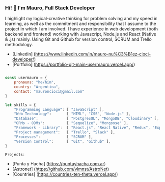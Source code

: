 <h3 align="left">Hi! 👋 I'm Mauro, Full Stack Developer</h3>

<p align="left">I highlight my logical-creative thinking for problem solving and my speed in learning, as well as the commitment and responsibility that I assume to the project in which I am involved. I have experience in web development (both backend and frontend) working with Javascript, Node.js and React (Native & .js) mainly. Using Git and Github for version control, SCRUM and Trello methodology.</p>

- [Linkedin] (https://www.linkedin.com/in/mauro-nu%C3%B1ez-cioci-developer/)
- [Portfolio] (https://portfolio-git-main-usermauro.vercel.app/)

```js

const usermauro = {
    pronouns: "he/him",
    country: "Argentina",
    contact: "mauroncioci@gmail.com"
}
```

```js
let skills = {
    "Programming Language": [ "JavaScript" ],
    "Web Technology":       [ "HTML", "CSS", "Node.js" ],
    "Database":             [ "PostgreSQL", "MongoDB", "Cloudinary" ],
    "ORMs - ODMs":          [ "Sequelize", "Mongoose" ],
    "Framework - Library":  [ "React.js", "React Native", "Redux", "Express.js" ],
    "Project management":   [ "Trello", "Slack" ],
    "Processes":            [ "SCRUM" ],
    "Version Control":      [ "Git", "Github" ],
}
```

```Projects:```
- [Punta y Hacha] (https://puntayhacha.com.ar)
- [Astronet]  (https://github.com/vlmnst/AstroNet)
- [Countries] (https://countries-ten-theta.vercel.app/)

